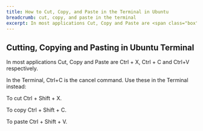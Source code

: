```yaml
---
title: How to Cut, Copy, and Paste in the Terminal in Ubuntu
breadcrumb: cut, copy, and paste in the terminal
excerpt: In most applications Cut, Copy and Paste are <span class="box">Ctrl</span> + <span class="box">X</span>, <span class="box">Ctrl</span> + <span class="box">C</span> and <span class="box">Ctrl</span>+<span class="box">V</span> respectively.
---
```


## Cutting, Copying and Pasting in Ubuntu Terminal

In most applications Cut, Copy and Paste are <span class="box">Ctrl</span> + <span class="box">X</span>, <span class="box">Ctrl</span> + <span class="box">C</span> and <span class="box">Ctrl</span>+<span class="box">V</span> respectively.

In the Terminal, <span class="box">Ctrl</span>+<span class="box">C</span> is the cancel command. Use these in the Terminal instead:

To cut <span class="box">Ctrl</span> + <span class="box">Shift</span> + <span class="box">X</span>.

To copy <span class="box">Ctrl</span> + <span class="box">Shift</span> + <span class="box">C</span>.

To paste <span class="box">Ctrl</span> + <span class="box">Shift</span> + <span class="box">V</span>.
